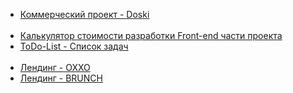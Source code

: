 <body>
    <ul>
        <li><a href="https://denis-snitko.github.io/pr-doski/" target="_blank">Коммерческий проект - Doski</a></li>
	 <br>
	 <li><a href="https://denis-snitko.github.io/calculator/" target="_blank">Калькулятор стоимости разработки Front-end части проекта</a></li>
	 <li><a href="https://denis-snitko.github.io/todo-list/" target="_blank">ToDo-List - Список задач</a></li>
	<br>
	<li><a href="https://denis-snitko.github.io/pr-oxxo/" target="_blank">Лендинг - OXXO</a></li>
        <li><a href="https://denis-snitko.github.io/pr-brunch/" target="_blank">Лендинг - BRUNCH</a></li>
    </ul>
</body>
